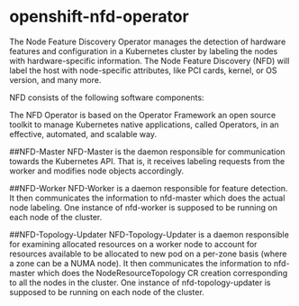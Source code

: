 # openshift-nfd-operator

The Node Feature Discovery Operator manages the detection of hardware features and configuration in a Kubernetes cluster by labeling the nodes with hardware-specific information. The Node Feature Discovery (NFD) will label the host with node-specific attributes, like PCI cards, kernel, or OS version, and many more.

NFD consists  of the following software components:

The NFD Operator is based on the Operator Framework an open source toolkit to manage Kubernetes native applications, called Operators, in an effective, automated, and scalable way.

##NFD-Master
NFD-Master is the daemon responsible for communication towards the Kubernetes API. That is, it receives labeling requests from the worker and modifies node objects accordingly.

##NFD-Worker
NFD-Worker is a daemon responsible for feature detection. It then communicates the information to nfd-master which does the actual node labeling. One instance of nfd-worker is supposed to be running on each node of the cluster.

##NFD-Topology-Updater
NFD-Topology-Updater is a daemon responsible for examining allocated resources on a worker node to account for resources available to be allocated to new pod on a per-zone basis (where a zone can be a NUMA node). It then communicates the information to nfd-master which does the NodeResourceTopology CR creation corresponding to all the nodes in the cluster. One instance of nfd-topology-updater is supposed to be running on each node of the cluster.